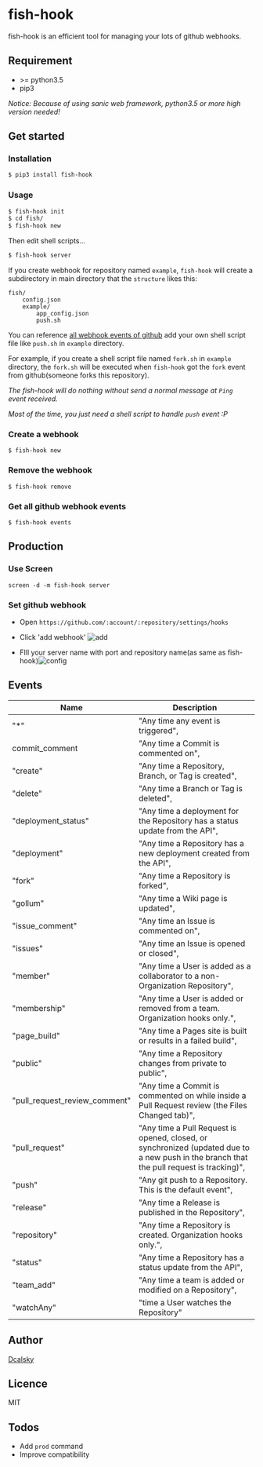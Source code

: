 
fish-hook
=================
fish-hook is an efficient tool for managing your lots of github webhooks.

## Requirement
- \>= python3.5
- pip3

*Notice: Because of using sanic web framework, python3.5 or more high version needed!*

## Get started
### Installation
```bash
$ pip3 install fish-hook
```

### Usage
```bash
$ fish-hook init
$ cd fish/
$ fish-hook new
```
Then edit shell scripts...
```bash
$ fish-hook server
```

If you create webhook for repository named `example`, `fish-hook` will create a subdirectory in main directory that the `structure` likes this:
```
fish/
	config.json
	example/
		app_config.json
		push.sh
```
You can reference [all webhook events of github](#events) add your own shell script file like `push.sh` in `example` directory.  

For example, if you create a shell script file named `fork.sh` in `example` directory,  the `fork.sh` will be executed when `fish-hook` got the `fork` event from github(someone forks this repository).

*The fish-hook will do nothing without send a normal message at `Ping ` event received.*

*Most of the time, you just need a shell script to handle `push` event :P*

### Create a webhook
```
$ fish-hook new
```

### Remove the webhook
```
$ fish-hook remove
```

### Get all github webhook events
```
$ fish-hook events
```

## Production
### Use Screen

`screen -d -m fish-hook server`

### Set github webhook
* Open  `https://github.com/:account/:repository/settings/hooks`
* Click 'add webhook' ![add](http://static.noddl.me/be982e7fbc49945cc1202a09d0d8e72824e80433-979996fcd6978a98c507e49101d5546eeddc98f0.png)

* FIll your server name with port and repository name(as same as fish-hook)![config](http://static.noddl.me/1d010653219097b3af761cda3da55e5b698bb77e-e748303cc8ec3a4467117ad7f130ee12f880b4e3.png)


## Events

| Name                          | Description                              |
| ----------------------------- | ---------------------------------------- |
| "*"                           | "Any time any event is triggered",       |
| commit_comment                | "Any time a Commit is commented on",     |
| "create"                      | "Any time a Repository, Branch, or Tag is created", |
| "delete"                      | "Any time a Branch or Tag is deleted",   |
| "deployment_status"           | "Any time a deployment for the Repository has a status update from the API", |
| "deployment"                  | "Any time a Repository has a new deployment created from the API", |
| "fork"                        | "Any time a Repository is forked",       |
| "gollum"                      | "Any time a Wiki page is updated",       |
| "issue_comment"               | "Any time an Issue is commented on",     |
| "issues"                      | "Any time an Issue is opened or closed", |
| "member"                      | "Any time a User is added as a collaborator to a non-Organization Repository", |
| "membership"                  | "Any time a User is added or removed from a team. Organization hooks only.", |
| "page_build"                  | "Any time a Pages site is built or results in a failed build", |
| "public"                      | "Any time a Repository changes from private to public", |
| "pull_request_review_comment" | "Any time a Commit is commented on while inside a Pull Request review (the Files Changed tab)", |
| "pull_request"                | "Any time a Pull Request is opened, closed, or synchronized (updated due to a new push in the branch that the pull request is tracking)", |
| "push"                        | "Any git push to a Repository. This is the default event", |
| "release"                     | "Any time a Release is published in the Repository", |
| "repository"                  | "Any time a Repository is created. Organization hooks only.", |
| "status"                      | "Any time a Repository has a status update from the API", |
| "team_add"                    | "Any time a team is added or modified on a Repository", |
| "watchAny"                    | "time a User watches the Repository"     |

## Author
[Dcalsky](https://www.noddl.me/)

## Licence
MIT

## Todos
- Add `prod` command
- Improve compatibility
